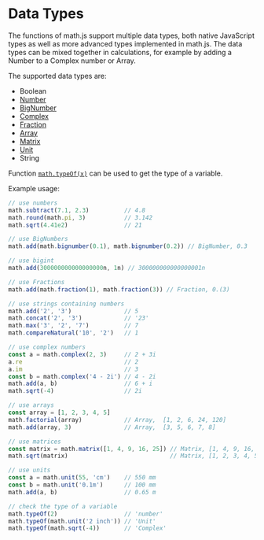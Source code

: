 # Data Types

The functions of math.js support multiple data types, both native JavaScript
types as well as more advanced types implemented in math.js. The data types can
be mixed together in calculations, for example by adding a Number to a
Complex number or Array.

The supported data types are:

- Boolean
- [Number](numbers.md)
- [BigNumber](bignumbers.md)
- [Complex](complex_numbers.md)
- [Fraction](fractions.md)
- [Array](matrices.md)
- [Matrix](matrices.md)
- [Unit](units.md)
- String

Function [`math.typeOf(x)`](../reference/functions/typeOf.md) can be used to get
the type of a variable.

Example usage:

```js
// use numbers
math.subtract(7.1, 2.3)          // 4.8
math.round(math.pi, 3)           // 3.142
math.sqrt(4.41e2)                // 21

// use BigNumbers
math.add(math.bignumber(0.1), math.bignumber(0.2)) // BigNumber, 0.3

// use bigint
math.add(300000000000000000n, 1n) // 300000000000000001n

// use Fractions
math.add(math.fraction(1), math.fraction(3)) // Fraction, 0.(3)

// use strings containing numbers
math.add('2', '3')               // 5
math.concat('2', '3')            // '23'
math.max('3', '2', '7')          // 7
math.compareNatural('10', '2')   // 1

// use complex numbers
const a = math.complex(2, 3)     // 2 + 3i
a.re                             // 2
a.im                             // 3
const b = math.complex('4 - 2i') // 4 - 2i
math.add(a, b)                   // 6 + i
math.sqrt(-4)                    // 2i

// use arrays
const array = [1, 2, 3, 4, 5]
math.factorial(array)            // Array,  [1, 2, 6, 24, 120]
math.add(array, 3)               // Array,  [3, 5, 6, 7, 8]

// use matrices
const matrix = math.matrix([1, 4, 9, 16, 25]) // Matrix, [1, 4, 9, 16, 25]
math.sqrt(matrix)                             // Matrix, [1, 2, 3, 4, 5]

// use units
const a = math.unit(55, 'cm')    // 550 mm
const b = math.unit('0.1m')      // 100 mm
math.add(a, b)                   // 0.65 m

// check the type of a variable
math.typeOf(2)                   // 'number'
math.typeOf(math.unit('2 inch')) // 'Unit'
math.typeOf(math.sqrt(-4))       // 'Complex'
```
